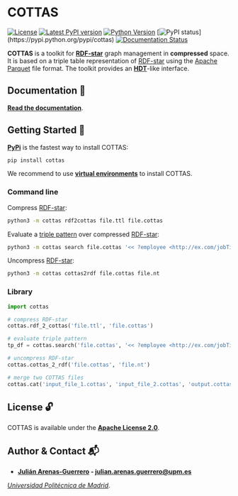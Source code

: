 # COTTAS

[![License](https://img.shields.io/pypi/l/cottas.svg)](https://github.com/arenas-guerrero-julian/cottas/blob/main/LICENSE)
[![Latest PyPI version](https://img.shields.io/pypi/v/cottas?style=flat)](https://pypi.python.org/pypi/cottas)
[![Python Version](https://img.shields.io/pypi/pyversions/cottas.svg)](https://pypi.python.org/pypi/cott)
[![PyPI status](https://img.shields.io:/pypi/status/cottas?)](https://pypi.python.org/pypi/cottas)
[![Documentation Status](https://readthedocs.org/projects/cottas/badge/?version=latest)](https://cottas.readthedocs.io/en/latest/?badge=latest)

**COTTAS** is a toolkit for **[RDF-star](https://w3c.github.io/rdf-star/cg-spec/2021-12-17.html)** graph management in **compressed** space. It is based on a triple table representation of [RDF-star](https://w3c.github.io/rdf-star/cg-spec/2021-12-17.html) using the [Apache Parquet](https://parquet.apache.org/) file format. The toolkit provides an **[HDT](https://www.rdfhdt.org/)**-like interface.

## Documentation :bookmark_tabs:

**[Read the documentation](https://cottas.readthedocs.io/en/latest/documentation/)**.

## Getting Started :rocket:

**[PyPi](https://pypi.org/project/cottas/)** is the fastest way to install COTTAS:
```bash
pip install cottas
```

We recommend to use **[virtual environments](https://docs.python.org/3/library/venv.html#)** to install COTTAS.

### Command line

Compress [RDF-star](https://w3c.github.io/rdf-star/cg-spec/2021-12-17.html):
```bash
python3 -m cottas rdf2cottas file.ttl file.cottas
```

Evaluate a [triple pattern](https://w3c.github.io/rdf-star/cg-spec/2021-12-17.html#dfn-triple-star-pattern) over compressed [RDF-star](https://w3c.github.io/rdf-star/cg-spec/2021-12-17.html):
```bash
python3 -m cottas search file.cottas '<< ?employee <http://ex.com/jobTitle> ?job >> <http://ex.com/accordingTo> <http://ex.com/employee/22>'
```

Uncompress [RDF-star](https://w3c.github.io/rdf-star/cg-spec/2021-12-17.html):
```bash
python3 -m cottas cottas2rdf file.cottas file.nt
```

### Library

```python
import cottas

# compress RDF-star
cottas.rdf_2_cottas('file.ttl', 'file.cottas')

# evaluate triple pattern
tp_df = cottas.search('file.cottas', '<< ?employee <http://ex.com/jobTitle> ?job >> <http://ex.com/accordingTo> <http://ex.com/employee/22>')

# uncompress RDF-star
cottas.cottas_2_rdf('file.cottas', 'file.nt')

# merge two COTTAS files
cottas.cat('input_file_1.cottas', 'input_file_2.cottas', 'output.cottas')
```

## License :unlock:

COTTAS is available under the **[Apache License 2.0](https://github.com/cottas/cottas/blob/main/LICENSE)**.

## Author & Contact :mailbox_with_mail:

- **[Julián Arenas-Guerrero](https://github.com/arenas-guerrero-julian/) - [julian.arenas.guerrero@upm.es](mailto:julian.arenas.guerrero@upm.es)**

*[Universidad Politécnica de Madrid](https://www.upm.es/internacional)*.
